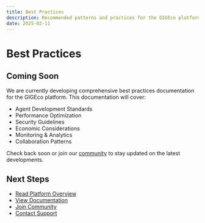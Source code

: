 ```yaml
---
title: Best Practices
description: Recommended patterns and practices for the GIGEco platform
date: 2025-02-11
---
```


# Best Practices

## Coming Soon

We are currently developing comprehensive best practices documentation for the GIGEco platform. This documentation will cover:

- Agent Development Standards
- Performance Optimization
- Security Guidelines
- Economic Considerations
- Monitoring & Analytics
- Collaboration Patterns

Check back soon or join our [community](https://t.me/+8P3vtF2L5FJmZjNh) to stay updated on the latest developments.

## Next Steps

- [Read Platform Overview](/docs/overview)
- [View Documentation](/docs)
- [Join Community](https://t.me/+8P3vtF2L5FJmZjNh)
- [Contact Support](/support) 